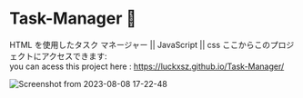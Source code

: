 # Task-Manager 📝
HTML を使用したタスク マネージャー || JavaScript || css
ここからこのプロジェクトにアクセスできます: <br>
you can acess this project here : https://luckxsz.github.io/Task-Manager/


![Screenshot from 2023-08-08 17-22-48](https://github.com/LuckxSz/Task-Manager/assets/135531180/d1c8cda1-bf01-4dab-a016-9536aa8c2265)









